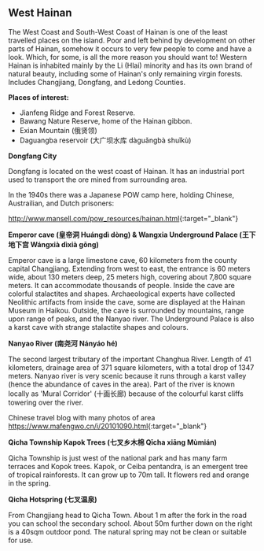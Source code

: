 ## West Hainan

The West Coast and South-West Coast of Hainan is one of the least travelled places on the island. Poor and left behind by development on other parts of Hainan, somehow it occurs to very few people to come and have a look. Which, for some, is all the more reason you should want to! Western Hainan is inhabited mainly by the Li (Hlai)  minority and has its own brand of natural beauty, including some of Hainan's only remaining virgin forests. Includes Changjiang, Dongfang, and Ledong Counties.

**Places of interest:**

- Jianfeng Ridge and Forest Reserve.
- Bawang Nature Reserve, home of the Hainan gibbon.
- Exian Mountain (俄贤领)
- Daguangba reservoir (大广坝水库 dàguǎngbà shuǐkù)



**Dongfang City**

Dongfang is located on the west coast of Hainan. It has an industrial port used to transport the ore mined from surrounding area.

In the 1940s there was a Japanese POW camp here, holding Chinese, Austrailian, and Dutch prisoners:

<http://www.mansell.com/pow_resources/hainan.html>{:target="_blank"}

**Emperor cave (皇帝洞 Huángdì dòng) & Wangxia Underground Palace (王下地下宫 Wángxià dìxià gōng)**

Emperor cave is a large limestone cave, 60 kilometers from the county capital Changjiang. Extending from west to east, the entrance is 60 meters wide, about 130 meters deep, 25 meters high, covering about 7,800 square meters. It can accommodate thousands of people. Inside the cave are colorful stalactites and shapes. Archaeological experts have collected Neolithic artifacts from inside the cave, some are displayed at the Hainan Museum in Haikou. Outside, the cave is surrounded by mountains, range upon range of peaks, and the Nanyao river. The Underground Palace is also a karst cave with strange stalactite shapes and colours.

**Nanyao River (南尧河 Nányáo hé)**

The second largest tributary of the important Changhua River. Length of 41 kilometers, drainage area of 371 square kilometers, with a total drop of 1347 meters. Nanyao river is very scenic because it runs through a karst valley (hence the abundance of caves in the area). Part of the river is known locally as 'Mural Corridor' (十画长廊) because of the colourful karst cliffs towering over the river.

Chinese travel blog with many photos of area <https://www.mafengwo.cn/i/20101090.html>{:target="_blank"}

**Qicha Township Kapok Trees (七叉乡木棉 Qīcha xiāng Mùmián)**

Qicha Township is just west of the national park and has many farm terraces and Kopok trees. Kapok, or Ceiba pentandra, is an emergent tree of tropical rainforests. It can grow up to 70m tall. It flowers red and orange in the spring.

**Qicha Hotspring (七叉温泉)**

From Changjiang head to Qicha Town. About 1 m after the fork in the road you can school the secondary school. About 50m further down on the right is a 40sqm outdoor pond. The natural spring may not be clean or suitable for use.